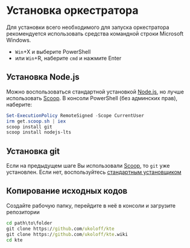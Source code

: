 # Установка оркестратора

Для установки всего необходимого для
запуска оркестратора рекомендуется использовать
средства командной строки
Microsoft Windows.

- `Win`+X и выберите PowerShell
- или `Win`+R, наберите `cmd` и нажмите Enter

## Установка Node.js

Можно воспользоваться стандартной установкой
[Node.js],
но лучше использовать [Scoop].
В консоли PowerShell
(без админских прав), наберите:
```PowerShell
Set-ExecutionPolicy RemoteSigned -Scope CurrentUser
irm get.scoop.sh | iex
scoop install git
scoop install nodejs-lts
```

## Установка git

Если на предыдущем шаге
Вы использовали [Scoop],
то `git` уже установлен.
Если нет, воспользуйтесь
[стандартным установщиком](https://git-scm.com/downloads)

## Копирование исходных кодов

Создайте рабочую папку,
перейдите в неё в консоли и
загрузите репозитории

```bat
cd path\to\folder
git clone https://github.com/ukoloff/kte
git clone https://github.com/ukoloff/kte.wiki
cd kte
```


[Node.js]: https://nodejs.org/
[Scoop]: https://scoop.sh/

